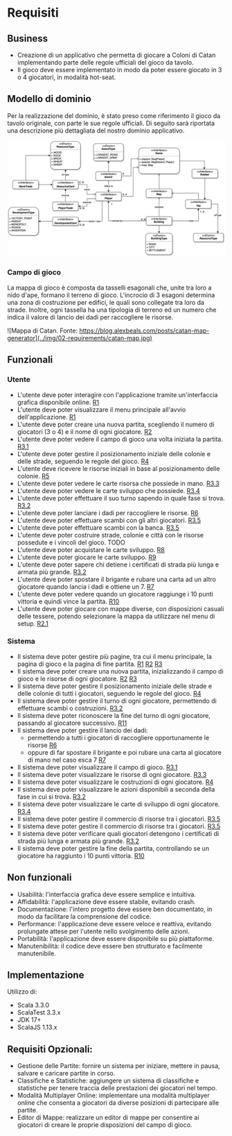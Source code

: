 # Requisiti

## Business

- Creazione di un applicativo che permetta di giocare a Coloni di Catan implementando parte delle regole ufficiali del gioco da tavolo.
- Il gioco deve essere implementato in modo da poter essere giocato in 3 o 4 giocatori, in modalità hot-seat.

## Modello di dominio

Per la realizzazione del dominio, è stato preso come riferimento il gioco da tavolo originale, con parte le sue regole ufficiali.
Di seguito sarà riportata una descrizione più dettagliata del nostro dominio applicativo.

![Modello di dominio](../img/02-requirements/scatan-dominio.jpg)

### Campo di gioco

La mappa di gioco è composta da tasselli esagonali che, unite tra loro a nido d'ape, formano il terreno di gioco. L'incrocio di 3 esagoni determina una zona di costruzione per edifici, le quali sono collegate tra loro da strade. Inoltre, ogni tassella ha una tipologia di terreno ed un numero che indica il valore di lancio dei dadi per raccogliere le risorse.

![Mappa di Catan. Fonte: https://blog.alexbeals.com/posts/catan-map-generator](../img/02-requirements/catan-map.jpg)

## Funzionali

### Utente

- L'utente deve poter interagire con l'applicazione tramite un'interfaccia grafica disponibile online. [R1](../others/tutorial.md#schermata-iniziale-r1)
- L'utente deve poter visualizzare il menu principale all'avvio dell'applicazione. [R1](../others/tutorial.md#schermata-iniziale-r1)
- L'utente deve poter creare una nuova partita, scegliendo il numero di giocatori (3 o 4) e il nome di ogni giocatore. [R2](../others/tutorial.md#schermata-di-setup-r2)
- L'utente deve poter vedere il campo di gioco una volta iniziata la partita. [R3.1](../others/tutorial.md#campo-di-gioco-r31)
- L'utente deve poter gestire il posizionamento iniziale delle colonie e delle strade, seguendo le regole del gioco. [R4](../others/tutorial.md#posizionamento-iniziale-r4)
- L'utente deve ricevere le risorse iniziali in base al posizionamento delle colonie. [R5](../others/tutorial.md#risorse-iniziali-r5)
- L'utente deve poter vedere le carte risorsa che possiede in mano. [R3.3](../others/tutorial.md#zona-carte-risorsa-r33)
- L'utente deve poter vedere le carte sviluppo che possiede. [R3.4](../others/tutorial.md#zona-carte-development-r34)
- L'utente deve poter effettuare il suo turno sapendo in quale fase si trova. [R3.2](../others/tutorial.md#pannello-informazioni-e-mosse-r32)
- L'utente deve poter lanciare i dadi per raccogliere le risorse. [R6](../others/tutorial.md#raccogliere-risorse-r6)
- L'utente deve poter effettuare scambi con gli altri giocatori. [R3.5](../others/tutorial.md#pannello-di-scambio-r35)
- L'utente deve poter effettuare scambi con la banca. [R3.5](../others/tutorial.md#pannello-di-scambio-r35)
- L'utente deve poter costruire strade, colonie e città con le risorse possedute e i vincoli del gioco. TODO
- L'utente deve poter acquistare le carte sviluppo. [R8](../others/tutorial.md#acquisto-carte-sviluppo-r8)
- L'utente deve poter giocare le carte sviluppo. [R9](../others/tutorial.md#giocare-carte-sviluppo-r9)
- L'utente deve poter sapere chi detiene i certificati di strada più lunga e armata più grande. [R3.2](../others/tutorial.md#pannello-informazioni-e-mosse-r32)
- L'utente deve poter spostare il brigante e rubare una carta ad un altro giocatore quando lancia i dadi e ottiene un 7. [R7](../others/tutorial.md#robber-r7)
- L'utente deve poter vedere quando un giocatore raggiunge i 10 punti vittoria e quindi vince la partita. [R10](../others/tutorial.md#vittoria-r10)
- L'utente deve poter giocare con mappe diverse, con disposizioni casuali delle tessere, potendo selezionare la mappa da utilizzare nel menu di setup. [R2.1](../others/tutorial.md#scelta-casuale-della-mappa-r21)

### Sistema

- Il sistema deve poter gestire più pagine, tra cui il menu principale, la pagina di gioco e la pagina di fine partita. [R1](../others/tutorial.md#schermata-iniziale-r1) [R2](../others/tutorial.md#schermata-di-setup-r2) [R3](../others/tutorial.md#schermata-di-gioco-r3)
- Il sistema deve poter creare una nuova partita, inizializzando il campo di gioco e le risorse di ogni giocatore. [R2](../others/tutorial.md#schermata-di-setup-r2) [R3](../others/tutorial.md#schermata-di-gioco-r3)
- Il sistema deve poter gestire il posizionamento iniziale delle strade e delle colonie di tutti i giocatori, seguendo le regole del gioco. [R4](../others/tutorial.md#posizionamento-iniziale-r4)
- Il sistema deve poter gestire il turno di ogni giocatore, permettendo di effettuare scambi o costruzioni. [R3.2](../others/tutorial.md#pannello-informazioni-e-mosse-r32)
- Il sistema deve poter riconoscere la fine del turno di ogni giocatore, passando al giocatore successivo. [R11](../others/tutorial.md#cambio-turno-r11)
- Il sistema deve poter gestire il lancio dei dadi:
  - permettendo a tutti i giocatori di raccogliere opportunamente le risorse [R6](../others/tutorial.md#raccogliere-risorse-r6)
  - oppure di far spostare il brigante e poi rubare una carta al giocatore di mano nel caso esca 7 [R7](../others/tutorial.md#robber-r7)
- Il sistema deve poter visualizzare il campo di gioco. [R3.1](../others/tutorial.md#campo-di-gioco-r31)
- Il sistema deve poter visualizzare le risorse di ogni giocatore. [R3.3](../others/tutorial.md#zona-carte-risorsa-r33)
- Il sistema deve poter visualizzare le costruzioni di ogni giocatore. [R4](../others/tutorial.md#posizionamento-iniziale-r4)
- Il sistema deve poter visualizzare le azioni disponibili a seconda della fase in cui si trova. [R3.2](../others/tutorial.md#pannello-informazioni-e-mosse-r32)
- Il sistema deve poter visualizzare le carte di sviluppo di ogni giocatore. [R3.4](../others/tutorial.md#zona-carte-development-r34)
- Il sistema deve poter gestire il commercio di risorse tra i giocatori. [R3.5](../others/tutorial.md#pannello-di-scambio-r35)
- Il sistema deve poter gestire il commercio di risorse tra i giocatori. [R3.5](../others/tutorial.md#pannello-di-scambio-r35)
- Il sistema deve poter verificare quali giocatori detengono i certificati di strada più lunga e armata più grande. [R3.2](../others/tutorial.md#pannello-informazioni-e-mosse-r32)
- Il sistema deve poter gestire la fine della partita, controllando se un giocatore ha raggiunto i 10 punti vittoria. [R10](../others/tutorial.md#vittoria-r10)

## Non funzionali

- Usabilità: l'interfaccia grafica deve essere semplice e intuitiva.
- Affidabilità: l'applicazione deve essere stabile, evitando crash.
- Documentazione: l'intero progetto deve essere ben documentato, in modo da facilitare la comprensione del codice.
- Performance: l'applicazione deve essere veloce e reattiva, evitando prolungate attese per l'utente nello svolgimento delle azioni.
- Portabilità: l'applicazione deve essere disponibile su più piattaforme.
- Manutenibilità: il codice deve essere ben strutturato e facilmente manutenibile.

## Implementazione

Utilizzo di:

- Scala 3.3.0
- ScalaTest 3.3.x
- JDK 17+
- ScalaJS 1.13.x

## Requisiti Opzionali:

- Gestione delle Partite: fornire un sistema per iniziare, mettere in pausa, salvare e caricare partite in corso.
- Classifiche e Statistiche: aggiungere un sistema di classifiche e statistiche per tenere traccia delle prestazioni dei giocatori nel tempo.
- Modalità Multiplayer Online: implementare una modalità multiplayer online che consenta a giocatori da diverse posizioni di partecipare alle partite.
- Editor di Mappe: realizzare un editor di mappe per consentire ai giocatori di creare le proprie disposizioni del campo di gioco.
